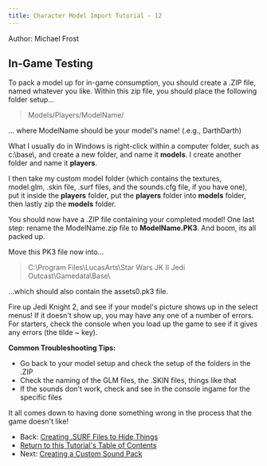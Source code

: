 ```yaml
---
title: Character Model Import Tutorial - 12
---
```


Author: Michael Frost

## In-Game Testing

To pack a model up for in-game consumption, you should create a .ZIP
file, named whatever you like. Within this zip file, you should place
the following folder setup...

> Models/Players/ModelName/

... where ModelName should be your model's name\! (.e.g., DarthDarth)

What I usually do in Windows is right-click within a computer folder,
such as c:\\base\\, and create a new folder, and name it **models**. I
create another folder and name it **players**.

I then take my custom model folder (which contains the textures,
model.glm, .skin file, .surf files, and the sounds.cfg file, if you have
one), put it inside the **players** folder, put the **players** folder
into **models** folder, then lastly zip the **models** folder.

You should now have a .ZIP file containing your completed model\! One
last step: rename the ModelName.zip file to **ModelName.PK3**. And boom,
its all packed up.

Move this PK3 file now into...

> C:\\Program Files\\LucasArts\\Star Wars JK II Jedi
> Outcast\\Gamedata\\Base\\

...which should also contain the assets0.pk3 file.

Fire up Jedi Knight 2, and see if your model's picture shows up in the
select menus\! If it doesn't show up, you may have any one of a number
of errors. For starters, check the console when you load up the game to
see if it gives any errors (the tilde \~ key).

**Common Troubleshooting Tips:**

  - Go back to your model setup and check the setup of the folders in
    the .ZIP
  - Check the naming of the GLM files, the .SKIN files, things like that
  - If the sounds don't work, check and see in the console ingame for
    the specific files

It all comes down to having done something wrong in the process that the
game doesn't like\!

* Back: [Creating .SURF Files to Hide Things](../11_SurfFiles/)
* [Return to this Tutorial's Table of Contents](../)
* Next: [Creating a Custom Sound Pack](../13_Sounds/)

